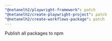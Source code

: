 ```yaml
---
"@netanelh2/playwright-framework": patch
"@netanelh2/create-playwright-project": patch
"@netanelh2/create-workflows-package": patch
---
```


Publish all packages to npm